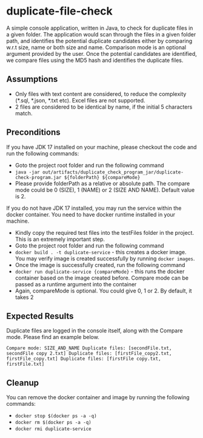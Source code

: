 # duplicate-file-check
A simple console application, written in Java, to check for duplicate files in a given folder. The application would scan through the files in a given folder path, and identifies the potential duplicate candidates either by comparing w.r.t size, name or both size and name. Comparison mode is an optional argument provided by the user. Once the potential candidates are identified, we compare files using the MD5 hash and identifies the duplicate files.

## Assumptions
 - Only files with text content are considered, to reduce the complexity (*.sql, *.json, *.txt etc). Excel files are not supported.
 - 2 files are considered to be identical by name, if the initial 5 characters match.

## Preconditions
If you have JDK 17 installed on your machine, please checkout the code and run the following commands:
 - Goto the project root folder and run the following command
 - `java -jar out/artifacts/duplicate_check_program_jar/duplicate-check-program.jar ${folderPath} ${compareMode}`
 - Please provide folderPath as a relative or absolute path. The compare mode could be 0 (SIZE), 1 (NAME) or 2 (SIZE AND NAME). Default value is 2.

If you do not have JDK 17 installed, you may run the service within the docker container. You need to have docker runtime installed in your machine.
 - Kindly copy the required test files into the testFiles folder in the project. This is an extremely important step.
 - Goto the project root folder and run the following command
 - `docker build . -t duplicate-service` - this creates a docker image. You may verify image is created successfully by running `docker images`.
 - Once the image is successfully created, run the following command
 - `docker run duplicate-service {compareMode}` - this runs the docker container based on the image created before. Compare mode can be passed as a runtime argument into the container
 - Again, compareMode is optional. You could give 0, 1 or 2. By default, it takes 2

## Expected Results
Duplicate files are logged in the console itself, along with the Compare mode. Please find an example below.

`Compare mode: SIZE_AND_NAME
Duplicate files: [secondFile.txt, secondFile copy 2.txt]
Duplicate files: [firstFile_copy2.txt, firstFile_copy.txt]
Duplicate files: [firstFile copy.txt, firstFile.txt]`

## Cleanup
You can remove the docker container and image by running the following commands:
 - `docker stop $(docker ps -a -q)`
 - `docker rm $(docker ps -a -q)  `
 - `docker rmi duplicate-service`
